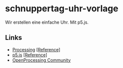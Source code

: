 # schnuppertag-uhr-vorlage

Wir erstellen eine einfache Uhr. Mit p5.js.

## Links

- [Processing](https://processing.org/) [[Reference]](https://processing.org/reference/)
- [p5.js](https://p5js.org/) [[Reference]](https://p5js.org/reference/)
- [OpenProcessing Community](https://openprocessing.org/)
